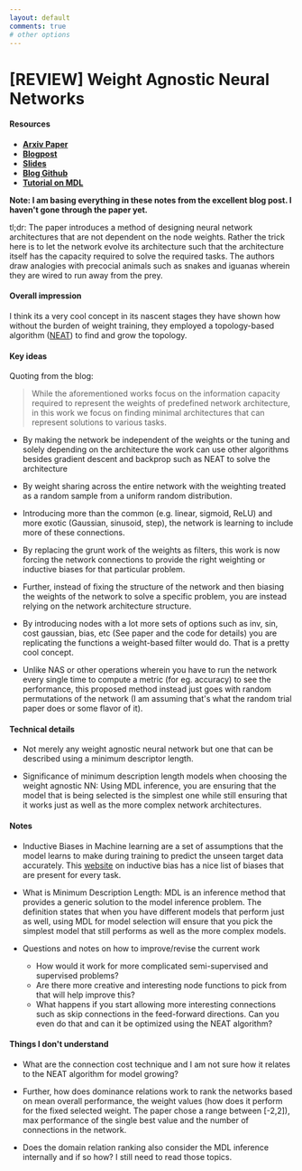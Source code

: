 ```yaml
---
layout: default
comments: true
# other options
---
```


# [REVIEW] Weight Agnostic Neural Networks

#### Resources
- **[Arxiv Paper](https://arxiv.org/abs/1906.04358)**
- **[Blogpost](https://weightagnostic.github.io/)**
- **[Slides](https://weightagnostic.github.io/slides/wann_slides.pdf)**
- **[Blog Github](https://github.com/weightagnostic/weightagnostic.github.io/issues)**
- **[Tutorial on MDL](https://arxiv.org/pdf/math/0406077.pdf)**

**Note: I am basing everything in these notes from the excellent blog post. I haven't gone through the paper yet.**

tl;dr: The paper introduces a method of designing neural network architectures that are not dependent on the node weights. Rather the trick here is to let the network evolve its architecture such that the architecture itself has the capacity required to solve the required tasks. The authors draw analogies with precocial animals such as snakes and iguanas wherein they are wired to run away from the prey. 

#### Overall impression
I think its a very cool concept in its nascent stages they have shown how without the burden of weight training, they employed a topology-based algorithm ([NEAT](http://www.cs.ucf.edu/~kstanley/neat.html)) to find and grow the topology. 

#### Key ideas
Quoting from the blog:
> While the aforementioned works focus on the information capacity required to represent the weights of predefined network architecture, in this work we focus on finding minimal architectures that can represent solutions to various tasks. 

- By making the network be independent of the weights or the tuning and solely depending on the architecture the work can use other algorithms besides gradient descent and backprop such as NEAT to solve the architecture 

- By weight sharing across the entire network with the weighting treated as a random sample from a uniform random distribution. 

- Introducing more than the common (e.g. linear, sigmoid, ReLU) and more exotic (Gaussian, sinusoid, step), the network is learning to include more of these connections. 

- By replacing the grunt work of the weights as filters, this work is now forcing the network connections to provide the right weighting or inductive biases for that particular problem.

- Further, instead of fixing the structure of the network and then biasing the weights of the network to solve a specific problem, you are instead relying on the network architecture structure. 

- By introducing nodes with a lot more sets of options such as inv, sin, cost gaussian, bias, etc (See paper and the code for details) you are replicating the functions a weight-based filter would do. That is a pretty cool concept. 

- Unlike NAS or other operations wherein you have to run the network every single time to compute a metric (for eg. accuracy) to see the performance, this proposed method instead just goes with random permutations of the network (I am assuming that's what the random trial paper does or some flavor of it). 


#### Technical details
- Not merely any weight agnostic neural network but one that can be described using a minimum descriptor length. 

- Significance of minimum description length models when choosing the weight agnostic NN: Using MDL inference, you are ensuring that the model that is being selected is the simplest one while still ensuring that it works just as well as the more complex network architectures. 

#### Notes
- Inductive Biases in Machine learning are a set of assumptions that the model learns to make during training to predict the unseen target data accurately. This [website](http://www.lauradhamilton.com/inductive-biases-various-machine-learning-algorithms) on inductive bias has a nice list of biases that are present for every task. 

- What is Minimum Description Length: MDL is an inference method that provides a generic solution to the model inference problem. The definition states that when you have different models that perform just as well, using MDL for model selection will ensure that you pick the simplest model that still performs as well as the more complex models. 

- Questions and notes on how to improve/revise the current work
  - How would it work for more complicated semi-supervised and supervised problems?
  - Are there more creative and interesting node functions to pick from that will help improve this? 
  - What happens if you start allowing more interesting connections such as skip connections in the feed-forward directions. Can you even do that and can it be optimized using the NEAT algorithm? 
  
#### Things I don't understand  
- What are the connection cost technique and I am not sure how it relates to the NEAT algorithm for model growing? 

- Further, how does dominance relations work to rank the networks based on mean overall performance, the weight values (how does it perform for the fixed selected weight. The paper chose a range between [-2,2]), max performance of the single best value and the number of connections in the network. 

- Does the domain relation ranking also consider the MDL inference internally and if so how? I still need to read those topics. 


